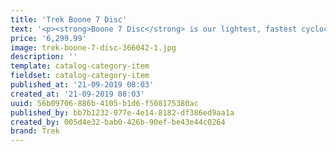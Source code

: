 ```yaml
---
title: 'Trek Boone 7 Disc'
text: '<p><strong>Boone 7 Disc</strong> is our lightest, fastest cyclocross bike. It charges over barriers, through mud and sand pits, and can handle a heavy dose of beer spray from its top spot on the podium. This is our highest-end cyclocross build, with Front and Rear IsoSpeed, hydraulic disc brakes for all-condition stopping power, and a wireless electronic 1x12 drivetrain.</p><p><br></p><p>It''s right for you if...</p><p>You live your life in 60-minute intervals, and know crisp autumn air means #Crossfire. You love Belgian beer, wake up at ungodly hours to livestream World Cup cyclocross races, and want the best cyclocross bike available—the same one ridden by the pros of the Telenet-Fidea Lions.</p><p><br></p><p>The tech you get</p><p>An ultra-lightweight 600 Series OCLV Carbon frame with Front and Rear IsoSpeed, a 1x12 SRAM Force eTap AXS wireless electronic drivetrain, flat mount hydraulic disc brakes, and a Bontrager IsoCore carbon handlebar. Plus, lightweight Bontrager Paradigm Elite 25 TLR wheels that easily convert to tubeless so you can run a lower tire pressure without fear of flats.</p><p><br></p><p>The final word</p><p>In a race that lasts an hour or less, you don''t have time for things to go wrong. You get a lot with our top-of-the-line cyclocross bike—a lightweight OCLV Carbon frame, precise and reliable wireless electronic shifting, and Front and Rear IsoSpeed for efficiency and traction over even the roughest courses—but you''re really paying for the peace of mind that you''re riding the best.</p><p><br></p><p>Why you''ll love it</p><p>- This bike was designed with input from cyclocross royalty, including World Champion Sven Nys and U.S. National Champ Katie Compton</p><p>- The SRAM Force eTap AXS drivetrain is smart, smooth, and completely wireless</p><p>- The combination of Front and Rear IsoSpeed cuts down on the fatiguing impacts of rough courses and increases compliance, giving you more traction when it matters</p><p>- Cross-specific design details like the Quick Connect removable water bottle cage and a 1x drivetrain add up to a better ride</p><p>- Boone''s cross-specific geometry and tube shapes make shouldering easy so you can dominate all aspects of a race, including run-ups</p>'
price: '6,299.99'
image: trek-boone-7-disc-366042-1.jpg
description: ''
template: catalog-category-item
fieldset: catalog-category-item
published_at: '21-09-2019 08:03'
created_at: '21-09-2019 08:03'
uuid: 56b09706-886b-4105-b1d6-f508175380ac
published_by: bb7b1232-077e-4e14-8182-df386ed9aa1a
created_by: 005d4e32-bab0-426b-90ef-be43e44c0264
brand: Trek
---
```

